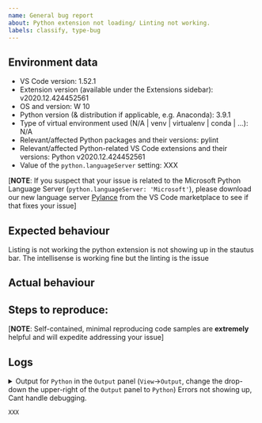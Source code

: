 ```yaml
---
name: General bug report
about: Python extension not loading/ Linting not working.
labels: classify, type-bug
---
```


<!-- Please search existing issues to avoid creating duplicates. -->

## Environment data

-   VS Code version: 1.52.1
-   Extension version (available under the Extensions sidebar): v2020.12.424452561
-   OS and version: W 10
-   Python version (& distribution if applicable, e.g. Anaconda): 3.9.1
-   Type of virtual environment used (N/A | venv | virtualenv | conda | ...): N/A
-   Relevant/affected Python packages and their versions: pylint
-   Relevant/affected Python-related VS Code extensions and their versions: Python v2020.12.424452561
-   Value of the `python.languageServer` setting: XXX

[**NOTE**: If you suspect that your issue is related to the Microsoft Python Language Server (`python.languageServer: 'Microsoft'`), please download our new language server [Pylance](https://marketplace.visualstudio.com/items?itemName=ms-python.vscode-pylance) from the VS Code marketplace to see if that fixes your issue]

## Expected behaviour

Listing is not working the python extension is not showing up in the stautus bar. The intellisense is working fine but the linting is the issue

## Actual behaviour



## Steps to reproduce:

[**NOTE**: Self-contained, minimal reproducing code samples are **extremely** helpful and will expedite addressing your issue]



<!--
Note: If you think a GIF of what is happening would be helpful, consider tools like https://www.cockos.com/licecap/, https://github.com/phw/peek or https://www.screentogif.com/ .
-->

## Logs

<details>

<summary>Output for <code>Python</code> in the <code>Output</code> panel (<code>View</code>→<code>Output</code>, change the drop-down the upper-right of the <code>Output</code> panel to <code>Python</code>)
Errors not showing up, Cant handle debugging.

<p>

```
XXX
```

</p>
</details>

